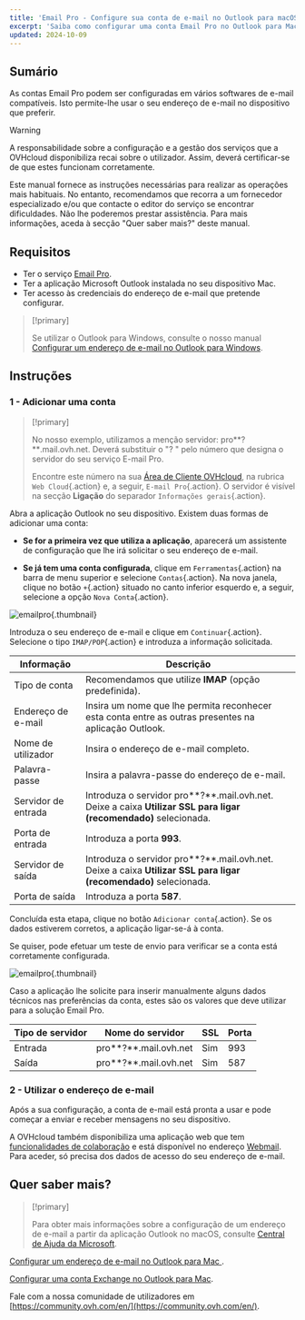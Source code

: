 ```yaml
---
title: 'Email Pro - Configure sua conta de e-mail no Outlook para macOS'
excerpt: 'Saiba como configurar uma conta Email Pro no Outlook para Mac'
updated: 2024-10-09
---
```


## Sumário

As contas Email Pro podem ser configuradas em vários softwares de e-mail compatíveis. Isto permite-lhe usar o seu endereço de e-mail no dispositivo que preferir.

> [!warning]
>
> A responsabilidade sobre a configuração e a gestão dos serviços que a OVHcloud disponibiliza recai sobre o utilizador. Assim, deverá certificar-se de que estes funcionam corretamente.
> 
> Este manual fornece as instruções necessárias para realizar as operações mais habituais. No entanto, recomendamos que recorra a um fornecedor especializado e/ou que contacte o editor do serviço se encontrar dificuldades. Não lhe poderemos prestar assistência. Para mais informações, aceda à secção "Quer saber mais?" deste manual.

## Requisitos

- Ter o serviço [Email Pro](/links/web/email-pro).
- Ter a aplicação Microsoft Outlook instalada no seu dispositivo Mac.
- Ter acesso às credenciais do endereço de e-mail que pretende configurar.

> [!primary]
>
> Se utilizar o Outlook para Windows, consulte o nosso manual [Configurar um endereço de e-mail no Outlook para Windows](/pages/web_cloud/email_and_collaborative_solutions/email_pro/how_to_configure_outlook_2016).
>

## Instruções

### 1 - Adicionar uma conta

> [!primary]
>
> No nosso exemplo, utilizamos a menção servidor: pro**?**.mail.ovh.net. Deverá substituir o "? " pelo número que designa o servidor do seu serviço E-mail Pro.
>
> Encontre este número na sua [Área de Cliente OVHcloud](/links/manager), na rubrica `Web Cloud`{.action} e, a seguir, `E-mail Pro`{.action}. O servidor é visível na secção **Ligação** do separador `Informações gerais`{.action}.
>

Abra a aplicação Outlook no seu dispositivo. Existem duas formas de adicionar uma conta:

- **Se for a primeira vez que utiliza a aplicação**, aparecerá um assistente de configuração que lhe irá solicitar o seu endereço de e-mail.

- **Se já tem uma conta configurada**, clique em `Ferramentas`{.action} na barra de menu superior e selecione `Contas`{.action}. Na nova janela, clique no botão `+`{.action} situado no canto inferior esquerdo e, a seguir, selecione a opção `Nova Conta`{.action}.

![emailpro](images/configuration-outlook-2016-mac-step1.png){.thumbnail}

Introduza o seu endereço de e-mail e clique em `Continuar`{.action}. Selecione o tipo `IMAP/POP`{.action} e introduza a informação solicitada.

|Informação|Descrição|
|---|---|
|Tipo de conta|Recomendamos que utilize **IMAP** (opção predefinida).|
|Endereço de e-mail|Insira um nome que lhe permita reconhecer esta conta entre as outras presentes na aplicação Outlook.|
|Nome de utilizador|Insira o endereço de e-mail completo.|
|Palavra-passe|Insira a palavra-passe do endereço de e-mail.|
|Servidor de entrada|Introduza o servidor pro**?**.mail.ovh.net. Deixe a caixa **Utilizar SSL para ligar (recomendado)** selecionada.|
|Porta de entrada|Introduza a porta **993**.|
|Servidor de saída|Introduza o servidor pro**?**.mail.ovh.net. Deixe a caixa **Utilizar SSL para ligar (recomendado)** selecionada.|
|Porta de saída|Introduza a porta **587**.|

Concluída esta etapa, clique no botão `Adicionar conta`{.action}. Se os dados estiverem corretos, a aplicação ligar-se-á à conta.

Se quiser, pode efetuar um teste de envio para verificar se a conta está corretamente configurada.

![emailpro](images/configuration-outlook-2016-mac-step2.png){.thumbnail}

Caso a aplicação lhe solicite para inserir manualmente alguns dados técnicos nas preferências da conta, estes são os valores que deve utilizar para a solução Email Pro.

|Tipo de servidor|Nome do servidor|SSL|Porta|
|---|---|---|---|
|Entrada|pro**?**.mail.ovh.net|Sim|993|
|Saída|pro**?**.mail.ovh.net|Sim|587|

### 2 - Utilizar o endereço de e-mail

Após a sua configuração, a conta de e-mail está pronta a usar e pode começar a enviar e receber mensagens no seu dispositivo.

A OVHcloud também disponibiliza uma aplicação web que tem [funcionalidades de colaboração](/links/web/emails) e está disponível no endereço [Webmail](/links/web/email). Para aceder, só precisa dos dados de acesso do seu endereço de e-mail.

## Quer saber mais?

> [!primary]
>
> Para obter mais informações sobre a configuração de um endereço de e-mail a partir da aplicação Outlook no macOS, consulte [Central de Ajuda da Microsoft](https://support.microsoft.com/pt-pt/office/adicionar-uma-conta-de-correio-em-outlook-6e27792a-9267-4aa4-8bb6-c84ef146101b).

[Configurar um endereço de e-mail no Outlook para Mac ](/pages/web_cloud/email_and_collaborative_solutions/mx_plan/how_to_configure_outlook_2016_mac).

[Configurar uma conta Exchange no Outlook para Mac](/pages/web_cloud/email_and_collaborative_solutions/microsoft_exchange/how_to_configure_outlook_2016_mac).

Fale com a nossa comunidade de utilizadores em [https://community.ovh.com/en/](https://community.ovh.com/en/).